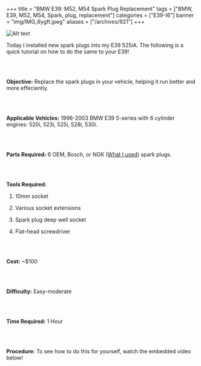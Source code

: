 
+++
title = "BMW E39: M52, M54 Spark Plug Replacement"
tags = ["BMW, E39, M52, M54, Spark, plug, replacement"]
categories = ["E39-I6"]
banner = "img/IMG_6ygft.jpeg"
aliases = ["/archives/921"]
+++

![Alt text](https://e39source.com/wp-content/uploads/2020/04/Photo-Feb-16-4-27-53-PM.jpg)

Today I installed new spark plugs into my E39 525iA. The following is a quick tutorial on how to do the same to your E39!

&nbsp;<br/><br/>

**Objective:**  Replace the spark plugs in your vehicle, helping it run better and more effeciently.

&nbsp;<br/><br/>

**Applicable Vehicles:**  1996-2003 BMW E39 5-series with 6 cylinder engines: 520i, 523i, 525i, 528i, 530i.

&nbsp;<br/><br/>

**Parts Required:**  6 OEM, Bosch, or NGK ([What I used](https://click.linksynergy.com/deeplink?id=1vz0CwG/oc8&mid=43304&murl=https%3A%2F%2Fwww.ecstuning.com%2Fb-ngk-parts%2Fspark-plugs-set-of-six%2Fbkr6equp-space-6%2F)) spark plugs.

&nbsp;<br/><br/>

**Tools Required:**

1. 10mm socket

2. Various socket extensions

3. Spark plug deep well socket

4. Flat-head screwdriver


&nbsp;<br/><br/>

**Cost:**  ~$100

&nbsp;<br/><br/>

**Difficulty:**  Easy-moderate

&nbsp;<br/><br/>

**Time Required:**  1 Hour

&nbsp;<br/><br/>

**Procedure:** To see how to do this for yourself, watch the embedded video below!

&nbsp;<br/><br/>
